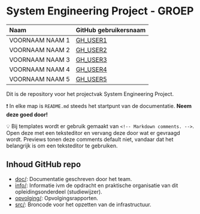 # System Engineering Project - GROEP

| Naam            | GitHub gebruikersnaam                   |
| :-------------- | :-------------------------------------- |
| VOORNAAM NAAM 1 | [GH_USER1](https://github.com/student1) |
| VOORNAAM NAAM 2 | [GH_USER2](https://github.com/student2) |
| VOORNAAM NAAM 3 | [GH_USER3](https://github.com/student3) |
| VOORNAAM NAAM 4 | [GH_USER4](https://github.com/student4) |
| VOORNAAM NAAM 5 | [GH_USER5](https://github.com/student5) |

Dit is de repository voor het projectvak System Engineering Project.

:exclamation: In elke map is `README.md` steeds het startpunt van de documentatie. **Neem deze goed door!**

:bulb: Bij templates wordt er gebruik gemaakt van `<!-- Markdown comments. -->`. Open deze met een teksteditor en vervang deze door wat er gevraagd wordt. Previews tonen deze comments default niet, vandaar dat het belangrijk is om een teksteditor te gebruiken.

## Inhoud GitHub repo

- [doc/](./doc/README.md): Documentatie geschreven door het team.
- [info/](./info/README.md): Informatie ivm de opdracht en praktische organisatie van dit opleidingsonderdeel (studiewijzer).
- [opvolging/](./opvolging/README.md): Opvolgingsrapporten.
- [src/](./src/README.md): Broncode voor het opzetten van de infrastructuur.
